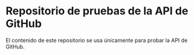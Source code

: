 # Repositorio de pruebas de la API de GitHub

El contenido de este repositorio se usa únicamente para probar la API de GitHub.
